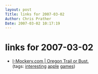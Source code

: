 ```yaml
---
layout: post
Title: links for 2007-03-02  
Author: Chris Prather
Date: 2007-03-02 10:17:19
---
```


# links for 2007-03-02
<ul class="delicious">
	<li>
		<div class="delicious-link"><a href="http://www.i-mockery.com/minimocks/oregontrail/default.php">I-Mockery.com | Oregon Trail or Bust.</a></div>
		<div class="delicious-tags">(tags: <a href="http://del.icio.us/perigrin/interesting">interesting</a> <a href="http://del.icio.us/perigrin/apple">apple</a> <a href="http://del.icio.us/perigrin/games">games</a>)</div>
	</li>
</ul>

